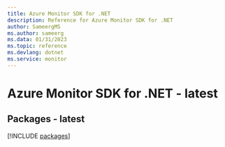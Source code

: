 ```yaml
---
title: Azure Monitor SDK for .NET
description: Reference for Azure Monitor SDK for .NET
author: SameergMS
ms.author: sameerg
ms.data: 01/31/2023
ms.topic: reference
ms.devlang: dotnet
ms.service: monitor
---
```

# Azure Monitor SDK for .NET - latest
## Packages - latest
[!INCLUDE [packages](monitor-index.md)]